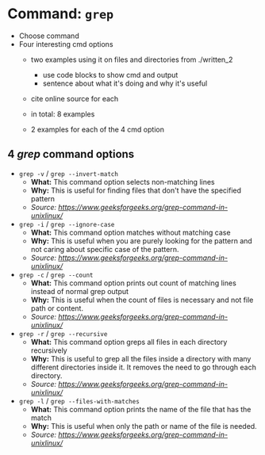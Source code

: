# Command: `grep`

- Choose command
- Four interesting cmd options
  - two examples using it on files and directories from ./written_2
    - use code blocks to show cmd and output
    - sentence about what it's doing and why it's useful
  - cite online source for each 
    
  - in total: 8 examples
  - 2 examples for each of the 4 cmd option
  
  
## 4 *grep* command options
- `grep -v` / `grep --invert-match`
  - **What:** This command option selects non-matching lines
  - **Why:** This is useful for finding files that don't have the specified pattern
  - *Source: https://www.geeksforgeeks.org/grep-command-in-unixlinux/*
- `grep -i` / `grep --ignore-case`
  - **What:** This command option matches without matching case
  - **Why:** This is useful when you are purely looking for the pattern and not caring about specific case of the pattern.
  - *Source: https://www.geeksforgeeks.org/grep-command-in-unixlinux/*
- `grep -c` / `grep --count`
  - **What:** This command option prints out count of matching lines instead of normal grep output
  - **Why:** This is useful when the count of files is necessary and not file path or content.
  - *Source: https://www.geeksforgeeks.org/grep-command-in-unixlinux/*
- `grep -r` / `grep --recursive`
  - **What:** This command option greps all files in each directory recursively
  - **Why:** This is useful to grep all the files inside a directory with many different directories inside it. It removes the need to go through each directory.
  - *Source: https://www.geeksforgeeks.org/grep-command-in-unixlinux/*
- `grep -l` / `grep --files-with-matches` 
  - **What:** This command option prints the name of the file that has the match
  - **Why:** This is useful when only the path or name of the file is needed.
  - *Source: https://www.geeksforgeeks.org/grep-command-in-unixlinux/*
